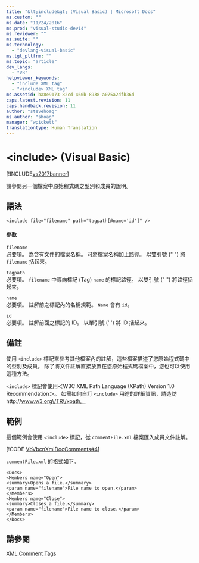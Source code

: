 ```yaml
---
title: "&lt;include&gt; (Visual Basic) | Microsoft Docs"
ms.custom: ""
ms.date: "11/24/2016"
ms.prod: "visual-studio-dev14"
ms.reviewer: ""
ms.suite: ""
ms.technology: 
  - "devlang-visual-basic"
ms.tgt_pltfrm: ""
ms.topic: "article"
dev_langs: 
  - "VB"
helpviewer_keywords: 
  - "include XML tag"
  - "<include> XML tag"
ms.assetid: ba8e9173-82cd-460b-8938-a075a2dfb36d
caps.latest.revision: 11
caps.handback.revision: 11
author: "stevehoag"
ms.author: "shoag"
manager: "wpickett"
translationtype: Human Translation
---
```

# &lt;include&gt; (Visual Basic)
[!INCLUDE[vs2017banner](../../../csharp/includes/vs2017banner.md)]

請參閱另一個檔案中原始程式碼之型別和成員的說明。  
  
## 語法  
  
```  
<include file="filename" path="tagpath[@name='id']" />  
```  
  
#### 參數  
 `filename`  
 必要項。  為含有文件的檔案名稱。  可將檔案名稱加上路徑。  以雙引號 \(" "\) 將 `filename` 括起來。  
  
 `tagpath`  
 必要項。  `filename` 中導向標記 \(Tag\) `name` 的標記路徑。  以雙引號 \(" "\) 將路徑括起來。  
  
 `name`  
 必要項。  註解前之標記內的名稱規範。  `Name` 會有 `id`。  
  
 `id`  
 必要項。  註解前面之標記的 ID。  以單引號 \(' '\) 將 ID 括起來。  
  
## 備註  
 使用 `<include>` 標記來參考其他檔案內的註解，這些檔案描述了您原始程式碼中的型別及成員。  除了將文件註解直接放置在您原始程式碼檔案中，您也可以使用這種方法。  
  
 `<include>` 標記會使用＜W3C XML Path Language \(XPath\) Version 1.0 Recommendation＞。  如需如何自訂 `<include>` 用途的詳細資訊，請造訪 http:\/\/www.w3.org\/TR\/xpath。  
  
## 範例  
 這個範例會使用 `<include>` 標記，從 `commentFile.xml` 檔案匯入成員文件註解。  
  
 [!CODE [VbVbcnXmlDocComments#4](../CodeSnippet/VS_Snippets_VBCSharp/VbVbcnXmlDocComments#4)]  
  
 `commentFile.xml` 的格式如下。  
  
```  
<Docs>  
<Members name="Open">  
<summary>Opens a file.</summary>  
<param name="filename">File name to open.</param>  
</Members>  
<Members name="Close">  
<summary>Closes a file.</summary>  
<param name="filename">File name to close.</param>  
</Members>  
</Docs>  
```  
  
## 請參閱  
 [XML Comment Tags](../../../visual-basic/language-reference/xmldoc/recommended-xml-tags-for-documentation-comments.md)